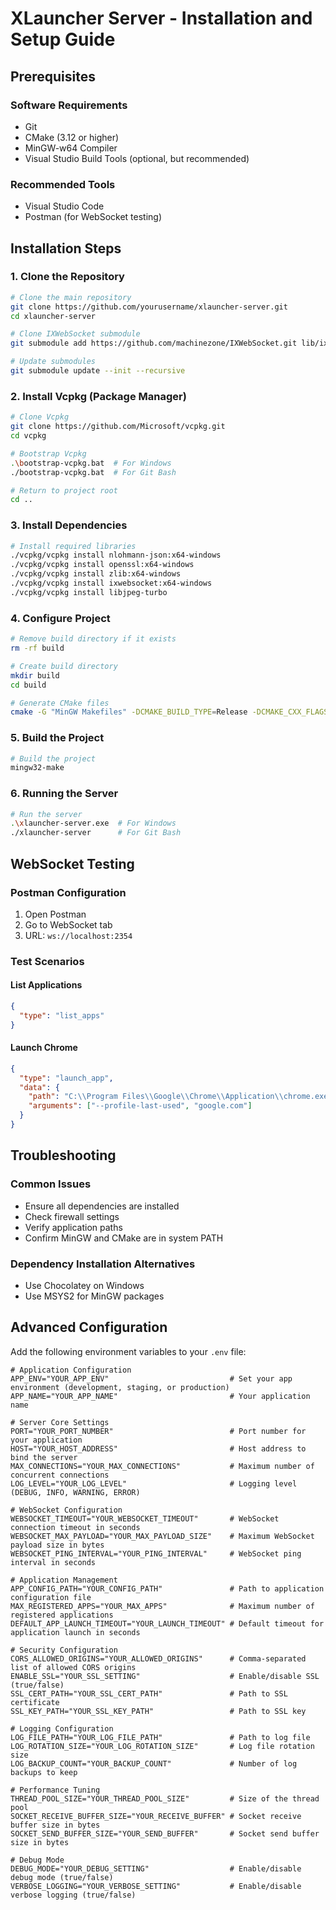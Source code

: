 # XLauncher Server - Installation and Setup Guide

## Prerequisites

### Software Requirements
- Git
- CMake (3.12 or higher)
- MinGW-w64 Compiler
- Visual Studio Build Tools (optional, but recommended)

### Recommended Tools
- Visual Studio Code
- Postman (for WebSocket testing)

## Installation Steps

### 1. Clone the Repository

```bash
# Clone the main repository
git clone https://github.com/yourusername/xlauncher-server.git
cd xlauncher-server

# Clone IXWebSocket submodule
git submodule add https://github.com/machinezone/IXWebSocket.git lib/ixwebsocket

# Update submodules
git submodule update --init --recursive
```

### 2. Install Vcpkg (Package Manager)

```bash
# Clone Vcpkg
git clone https://github.com/Microsoft/vcpkg.git
cd vcpkg

# Bootstrap Vcpkg
.\bootstrap-vcpkg.bat  # For Windows
./bootstrap-vcpkg.bat  # For Git Bash

# Return to project root
cd ..
```

### 3. Install Dependencies

```bash
# Install required libraries
./vcpkg/vcpkg install nlohmann-json:x64-windows
./vcpkg/vcpkg install openssl:x64-windows
./vcpkg/vcpkg install zlib:x64-windows
./vcpkg/vcpkg install ixwebsocket:x64-windows
./vcpkg/vcpkg install libjpeg-turbo
```

### 4. Configure Project

```bash
# Remove build directory if it exists
rm -rf build

# Create build directory
mkdir build
cd build

# Generate CMake files
cmake -G "MinGW Makefiles" -DCMAKE_BUILD_TYPE=Release -DCMAKE_CXX_FLAGS="-w" -DCMAKE_TOOLCHAIN_FILE=../vcpkg/scripts/buildsystems/vcpkg.cmake ..

```

### 5. Build the Project

```bash
# Build the project
mingw32-make
```

### 6. Running the Server

```bash
# Run the server
.\xlauncher-server.exe  # For Windows
./xlauncher-server      # For Git Bash
```

## WebSocket Testing

### Postman Configuration
1. Open Postman
2. Go to WebSocket tab
3. URL: `ws://localhost:2354`

### Test Scenarios

#### List Applications
```json
{
  "type": "list_apps"
}
```

#### Launch Chrome
```json
{
  "type": "launch_app",
  "data": {
    "path": "C:\\Program Files\\Google\\Chrome\\Application\\chrome.exe",
    "arguments": ["--profile-last-used", "google.com"]
  }
}
```

## Troubleshooting

### Common Issues
- Ensure all dependencies are installed
- Check firewall settings
- Verify application paths
- Confirm MinGW and CMake are in system PATH

### Dependency Installation Alternatives
- Use Chocolatey on Windows
- Use MSYS2 for MinGW packages

## Advanced Configuration

Add the following environment variables to your `.env` file:
```env
# Application Configuration
APP_ENV="YOUR_APP_ENV"                           # Set your app environment (development, staging, or production)
APP_NAME="YOUR_APP_NAME"                         # Your application name

# Server Core Settings
PORT="YOUR_PORT_NUMBER"                          # Port number for your application
HOST="YOUR_HOST_ADDRESS"                         # Host address to bind the server
MAX_CONNECTIONS="YOUR_MAX_CONNECTIONS"           # Maximum number of concurrent connections
LOG_LEVEL="YOUR_LOG_LEVEL"                       # Logging level (DEBUG, INFO, WARNING, ERROR)

# WebSocket Configuration
WEBSOCKET_TIMEOUT="YOUR_WEBSOCKET_TIMEOUT"       # WebSocket connection timeout in seconds
WEBSOCKET_MAX_PAYLOAD="YOUR_MAX_PAYLOAD_SIZE"    # Maximum WebSocket payload size in bytes
WEBSOCKET_PING_INTERVAL="YOUR_PING_INTERVAL"     # WebSocket ping interval in seconds

# Application Management
APP_CONFIG_PATH="YOUR_CONFIG_PATH"               # Path to application configuration file
MAX_REGISTERED_APPS="YOUR_MAX_APPS"              # Maximum number of registered applications
DEFAULT_APP_LAUNCH_TIMEOUT="YOUR_LAUNCH_TIMEOUT" # Default timeout for application launch in seconds

# Security Configuration
CORS_ALLOWED_ORIGINS="YOUR_ALLOWED_ORIGINS"      # Comma-separated list of allowed CORS origins
ENABLE_SSL="YOUR_SSL_SETTING"                    # Enable/disable SSL (true/false)
SSL_CERT_PATH="YOUR_SSL_CERT_PATH"               # Path to SSL certificate
SSL_KEY_PATH="YOUR_SSL_KEY_PATH"                 # Path to SSL key

# Logging Configuration
LOG_FILE_PATH="YOUR_LOG_FILE_PATH"               # Path to log file
LOG_ROTATION_SIZE="YOUR_LOG_ROTATION_SIZE"       # Log file rotation size
LOG_BACKUP_COUNT="YOUR_BACKUP_COUNT"             # Number of log backups to keep

# Performance Tuning
THREAD_POOL_SIZE="YOUR_THREAD_POOL_SIZE"         # Size of the thread pool
SOCKET_RECEIVE_BUFFER_SIZE="YOUR_RECEIVE_BUFFER" # Socket receive buffer size in bytes
SOCKET_SEND_BUFFER_SIZE="YOUR_SEND_BUFFER"       # Socket send buffer size in bytes

# Debug Mode
DEBUG_MODE="YOUR_DEBUG_SETTING"                  # Enable/disable debug mode (true/false)
VERBOSE_LOGGING="YOUR_VERBOSE_SETTING"           # Enable/disable verbose logging (true/false)
```
